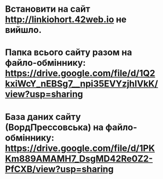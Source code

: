 # Встановити на сайт http://linkiohort.42web.io не вийшло.
# Папка всього сайту разом на файло-обміннику: https://drive.google.com/file/d/1Q2kxiWcY_nEBSg7__npi35EVYzjhIVkK/view?usp=sharing
# База даних сайту (ВордПрессовська) на файло-обміннику: https://drive.google.com/file/d/1PKKm889AMAMH7_DsgMD42Re0Z2-PfCXB/view?usp=sharing
